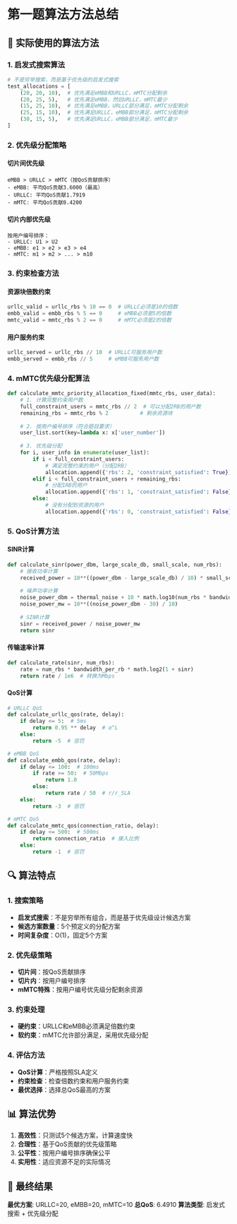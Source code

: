 # 第一题算法方法总结

## 🎯 **实际使用的算法方法**

### **1. 启发式搜索算法**
```python
# 不是穷举搜索，而是基于优先级的启发式搜索
test_allocations = [
    (20, 20, 10),  # 优先满足eMBB和URLLC，mMTC分配剩余
    (20, 25, 5),   # 优先满足eMBB，然后URLLC，mMTC最少
    (15, 25, 10),  # 优先满足eMBB，URLLC部分满足，mMTC分配剩余
    (25, 15, 10),  # 优先满足URLLC，eMBB部分满足，mMTC分配剩余
    (30, 15, 5),   # 优先满足URLLC，eMBB部分满足，mMTC最少
]
```

### **2. 优先级分配策略**

#### **切片间优先级**
```
eMBB > URLLC > mMTC（按QoS贡献排序）
- eMBB: 平均QoS贡献3.6000（最高）
- URLLC: 平均QoS贡献1.7919
- mMTC: 平均QoS贡献0.4200
```

#### **切片内部优先级**
```
按用户编号排序：
- URLLC: U1 > U2
- eMBB: e1 > e2 > e3 > e4  
- mMTC: m1 > m2 > ... > m10
```

### **3. 约束检查方法**

#### **资源块倍数约束**
```python
urllc_valid = urllc_rbs % 10 == 0  # URLLC必须是10的倍数
embb_valid = embb_rbs % 5 == 0     # eMBB必须是5的倍数
mmtc_valid = mmtc_rbs % 2 == 0     # mMTC必须是2的倍数
```

#### **用户服务约束**
```python
urllc_served = urllc_rbs // 10  # URLLC可服务用户数
embb_served = embb_rbs // 5     # eMBB可服务用户数
```

### **4. mMTC优先级分配算法**

```python
def calculate_mmtc_priority_allocation_fixed(mmtc_rbs, user_data):
    # 1. 计算完整约束用户数
    full_constraint_users = mmtc_rbs // 2  # 可以分配2RB的用户数
    remaining_rbs = mmtc_rbs % 2          # 剩余资源块
    
    # 2. 按用户编号排序（符合题目要求）
    user_list.sort(key=lambda x: x['user_number'])
    
    # 3. 优先级分配
    for i, user_info in enumerate(user_list):
        if i < full_constraint_users:
            # 满足完整约束的用户（分配2RB）
            allocation.append({'rbs': 2, 'constraint_satisfied': True})
        elif i < full_constraint_users + remaining_rbs:
            # 分配1RB的用户
            allocation.append({'rbs': 1, 'constraint_satisfied': False})
        else:
            # 没有分配到资源的用户
            allocation.append({'rbs': 0, 'constraint_satisfied': False})
```

### **5. QoS计算方法**

#### **SINR计算**
```python
def calculate_sinr(power_dbm, large_scale_db, small_scale, num_rbs):
    # 接收功率计算
    received_power = 10**((power_dbm - large_scale_db) / 10) * small_scale
    
    # 噪声功率计算
    noise_power_dbm = thermal_noise + 10 * math.log10(num_rbs * bandwidth_per_rb) + NF
    noise_power_mw = 10**((noise_power_dbm - 30) / 10)
    
    # SINR计算
    sinr = received_power / noise_power_mw
    return sinr
```

#### **传输速率计算**
```python
def calculate_rate(sinr, num_rbs):
    rate = num_rbs * bandwidth_per_rb * math.log2(1 + sinr)
    return rate / 1e6  # 转换为Mbps
```

#### **QoS计算**
```python
# URLLC QoS
def calculate_urllc_qos(rate, delay):
    if delay <= 5:  # 5ms
        return 0.95 ** delay  # α^L
    else:
        return -5  # 惩罚

# eMBB QoS  
def calculate_embb_qos(rate, delay):
    if delay <= 100:  # 100ms
        if rate >= 50:  # 50Mbps
            return 1.0
        else:
            return rate / 50  # r/r_SLA
    else:
        return -3  # 惩罚

# mMTC QoS
def calculate_mmtc_qos(connection_ratio, delay):
    if delay <= 500:  # 500ms
        return connection_ratio  # 接入比例
    else:
        return -1  # 惩罚
```

## 🔍 **算法特点**

### **1. 搜索策略**
- **启发式搜索**：不是穷举所有组合，而是基于优先级设计候选方案
- **候选方案数量**：5个预定义的分配方案
- **时间复杂度**：O(1)，固定5个方案

### **2. 优先级策略**
- **切片间**：按QoS贡献排序
- **切片内**：按用户编号排序
- **mMTC特殊**：按用户编号优先级分配剩余资源

### **3. 约束处理**
- **硬约束**：URLLC和eMBB必须满足倍数约束
- **软约束**：mMTC允许部分满足，采用优先级分配

### **4. 评估方法**
- **QoS计算**：严格按照SLA定义
- **约束检查**：检查倍数约束和用户服务约束
- **最优选择**：选择总QoS最高的方案

## 📊 **算法优势**

1. **高效性**：只测试5个候选方案，计算速度快
2. **合理性**：基于QoS贡献的优先级策略
3. **公平性**：按用户编号排序确保公平
4. **实用性**：适应资源不足的实际情况

## 🎯 **最终结果**

**最优方案**: URLLC=20, eMBB=20, mMTC=10
**总QoS**: 6.4910
**算法类型**: 启发式搜索 + 优先级分配 